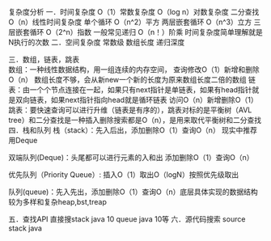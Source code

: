 复杂度分析
一．时间复杂度
O（1）常数复杂度
O（log n）对数复杂度 二分查找
O（n）线性时间复杂度 单个循环
O（n^2）平方 两层嵌套循环
O（n^3）立方 三层嵌套循环
O（2^n）指数 一般常见递归
O（n！）阶乘
时间复杂度简单理解就是N执行的次数
二．空间复杂度
常数级
数组长度
递归深度

三．数组，链表，跳表	
数组：一种线性数据结构，用一组连续的内存空间，
查询修改O（1）新增和删除O（n）
数组长度不够，会从新new一个新的长度为原来数组长度二倍的数组	
 	链表：由一个个节点连接在一起，如果只有next指针是单链表，如果有head指针就是双向链表，如果next指针指向head就是循环链表
  访问O（n）新增删除O（1）
跳表：要快速查询可以进行升维（链表是有序的），跳表对标的是平衡树（AVL tree）和二分查找是一种插入删除搜索都是O（n），是用来取代平衡树和二分查找
四．栈和队列
栈（stack）：先入后出，添加删除O（1）查询O（n）
现实中推荐用Deque

双端队列(Deque)：头尾都可以进行元素的入和出 添加删除O（1）查询O（n）

优先队列（Priority Queue）: 插入O（1）取出O（logN）按照优先级取出

队列(queue)：先入先出，添加删除O（1）查询O（n）底层具体实现的数据结构较为多样和复杂heap,bst,treap

五．查找API 直接搜stack java 10 queue java 10等
六．源代码搜索 source stack java

